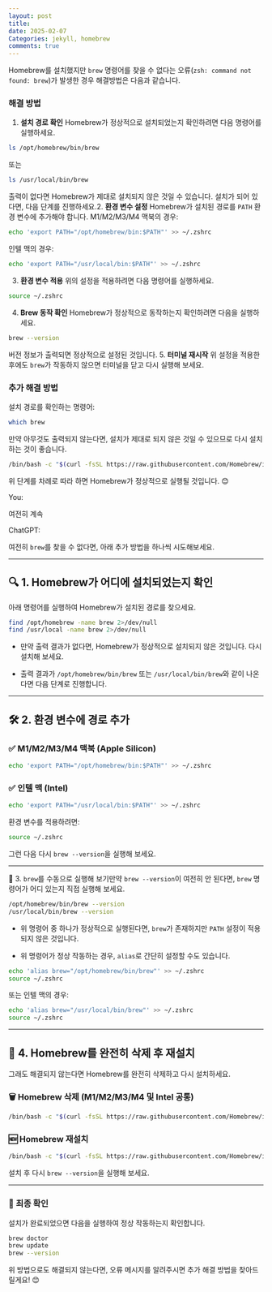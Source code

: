 ```yaml
---
layout: post
title: 
date: 2025-02-07
Categories: jekyll, homebrew
comments: true
---
```

Homebrew를 설치했지만 `brew` 명령어를 찾을 수 없다는 오류(`zsh: command not found: brew`)가 발생한 경우 해결방법은 다음과 같습니다.

### 해결 방법 
1. **설치 경로 확인** 
Homebrew가 정상적으로 설치되었는지 확인하려면 다음 명령어를 실행하세요.


```bash
ls /opt/homebrew/bin/brew
```

또는


```bash
ls /usr/local/bin/brew
```
출력이 없다면 Homebrew가 제대로 설치되지 않은 것일 수 있습니다.
설치가 되어 있다면, 다음 단계를 진행하세요.2. **환경 변수 설정** Homebrew가 설치된 경로를 `PATH` 환경 변수에 추가해야 합니다.
M1/M2/M3/M4 맥북의 경우:

```bash
echo 'export PATH="/opt/homebrew/bin:$PATH"' >> ~/.zshrc
```

인텔 맥의 경우:


```bash
echo 'export PATH="/usr/local/bin:$PATH"' >> ~/.zshrc
```
3. **환경 변수 적용** 
위의 설정을 적용하려면 다음 명령어를 실행하세요.


```bash
source ~/.zshrc
```
4. **Brew 동작 확인** 
Homebrew가 정상적으로 동작하는지 확인하려면 다음을 실행하세요.


```bash
brew --version
```

버전 정보가 출력되면 정상적으로 설정된 것입니다.
5. **터미널 재시작** 위 설정을 적용한 후에도 `brew`가 작동하지 않으면 터미널을 닫고 다시 실행해 보세요.
### 추가 해결 방법 

설치 경로를 확인하는 명령어:


```bash
which brew
```

만약 아무것도 출력되지 않는다면, 설치가 제대로 되지 않은 것일 수 있으므로 다시 설치하는 것이 좋습니다.


```bash
/bin/bash -c "$(curl -fsSL https://raw.githubusercontent.com/Homebrew/install/HEAD/install.sh)"
```

위 단계를 차례로 따라 하면 Homebrew가 정상적으로 실행될 것입니다. 😊

You: 

여전히 계속

ChatGPT: 

여전히 `brew`를 찾을 수 없다면, 아래 추가 방법을 하나씩 시도해보세요.

---


## 🔍 1. Homebrew가 어디에 설치되었는지 확인 

아래 명령어를 실행하여 Homebrew가 설치된 경로를 찾으세요.


```bash
find /opt/homebrew -name brew 2>/dev/null
find /usr/local -name brew 2>/dev/null
```

- 만약 출력 결과가 없다면, Homebrew가 정상적으로 설치되지 않은 것입니다. 다시 설치해 보세요.
 
- 출력 결과가 `/opt/homebrew/bin/brew` 또는 `/usr/local/bin/brew`와 같이 나온다면 다음 단계로 진행합니다.


---


## 🛠 2. 환경 변수에 경로 추가 

### ✅ M1/M2/M3/M4 맥북 (Apple Silicon) 


```bash
echo 'export PATH="/opt/homebrew/bin:$PATH"' >> ~/.zshrc
```

### ✅ 인텔 맥 (Intel) 


```bash
echo 'export PATH="/usr/local/bin:$PATH"' >> ~/.zshrc
```

환경 변수를 적용하려면:


```bash
source ~/.zshrc
```
그런 다음 다시 `brew --version`을 실행해 보세요.

---

🔄 3. `brew`를 수동으로 실행해 보기만약 `brew --version`이 여전히 안 된다면, `brew` 명령어가 어디 있는지 직접 실행해 보세요.

```bash
/opt/homebrew/bin/brew --version
/usr/local/bin/brew --version
```
 
- 위 명령어 중 하나가 정상적으로 실행된다면, `brew`가 존재하지만 `PATH` 설정이 적용되지 않은 것입니다.
 
- 위 명령어가 정상 작동하는 경우, `alias`로 간단히 설정할 수도 있습니다.


```bash
echo 'alias brew="/opt/homebrew/bin/brew"' >> ~/.zshrc
source ~/.zshrc
```

또는 인텔 맥의 경우:


```bash
echo 'alias brew="/usr/local/bin/brew"' >> ~/.zshrc
source ~/.zshrc
```


---


## 🔁 4. Homebrew를 완전히 삭제 후 재설치 

그래도 해결되지 않는다면 Homebrew를 완전히 삭제하고 다시 설치하세요.

### 🗑 Homebrew 삭제 (M1/M2/M3/M4 및 Intel 공통) 


```bash
/bin/bash -c "$(curl -fsSL https://raw.githubusercontent.com/Homebrew/install/HEAD/uninstall.sh)"
```

### 🆕 Homebrew 재설치 


```bash
/bin/bash -c "$(curl -fsSL https://raw.githubusercontent.com/Homebrew/install/HEAD/install.sh)"
```
설치 후 다시 `brew --version`을 실행해 보세요.

---


### 🚀 최종 확인 

설치가 완료되었으면 다음을 실행하여 정상 작동하는지 확인합니다.


```bash
brew doctor
brew update
brew --version
```

위 방법으로도 해결되지 않는다면, 오류 메시지를 알려주시면 추가 해결 방법을 찾아드릴게요! 😊
